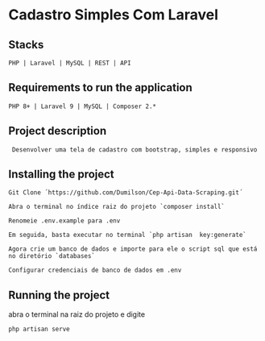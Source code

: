 # Cadastro Simples Com Laravel
## Stacks
 `PHP | Laravel | MySQL | REST | API`
 ## Requirements to run the application
 `PHP 8+ | Laravel 9 | MySQL | Composer 2.* `
## Project description
  ` Desenvolver uma tela de cadastro com bootstrap, simples e responsivo` 
## Installing the project
    Git Clone ´https://github.com/Dumilson/Cep-Api-Data-Scraping.git´

    Abra o terminal no índice raiz do projeto `composer install`

    Renomeie .env.example para .env

    Em seguida, basta executar no terminal `php artisan  key:generate`

    Agora crie um banco de dados e importe para ele o script sql que está no diretório `databases`

    Configurar credenciais de banco de dados em .env

## Running the project 
abra o terminal na raiz do projeto e digite

    php artisan serve
